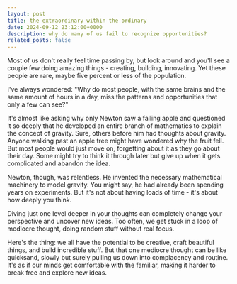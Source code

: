 ```yaml
---
layout: post
title: the extraordinary within the ordinary
date: 2024-09-12 23:12:00+0000
description: why do many of us fail to recognize opportunities?
related_posts: false
---
```


Most of us don't really feel time passing by, but look around and you'll see a couple few doing amazing things - creating, building, innovating. Yet these people are rare, maybe five percent or less of the population.

I've always wondered: "Why do most people, with the same brains and the same amount of hours in a day, miss the patterns and opportunities that only a few can see?"

It's almost like asking why only Newton saw a falling apple and questioned it so deeply that he developed an entire branch of mathematics to explain the concept of gravity. Sure, others before him had thoughts about gravity. Anyone walking past an apple tree might have wondered why the fruit fell. But most people would just move on, forgetting about it as they go about their day. Some might try to think it through later but give up when it gets complicated and abandon the idea.

Newton, though, was relentless. He invented the necessary mathematical machinery to model gravity. You might say, he had already been spending years on experiments. But it's not about having loads of time - it's about how deeply you think.

Diving just one level deeper in your thoughts can completely change your perspective and uncover new ideas. Too often, we get stuck in a loop of mediocre thought, doing random stuff without real focus.

Here's the thing: we all have the potential to be creative, craft beautiful things, and build incredible stuff. But that one mediocre thought can be like quicksand, slowly but surely pulling us down into complacency and routine. It's as if our minds get comfortable with the familiar, making it harder to break free and explore new ideas.